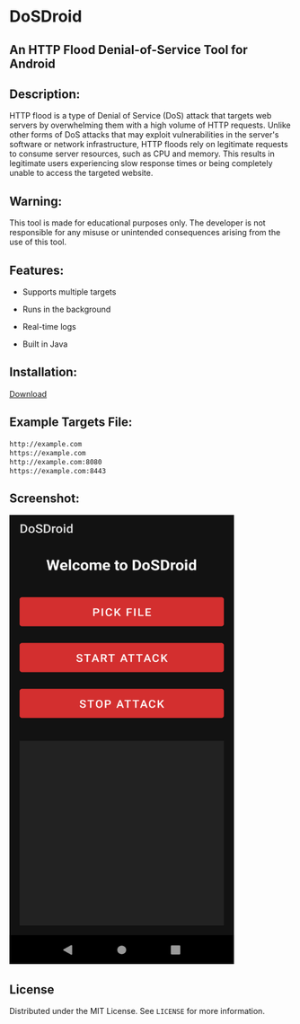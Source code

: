 # DoSDroid
## An HTTP Flood Denial-of-Service Tool for Android
<!-- DESCRIPTION -->
## Description:

HTTP flood is a type of Denial of Service (DoS) attack that targets web servers by overwhelming them with a high volume of HTTP requests. Unlike other forms of DoS attacks that may exploit vulnerabilities in the server's software or network infrastructure, HTTP floods rely on legitimate requests to consume server resources, such as CPU and memory. This results in legitimate users experiencing slow response times or being completely unable to access the targeted website.

## Warning: 
This tool is made for educational purposes only. The developer is not responsible for any misuse or unintended consequences arising from the use of this tool.

<!-- FEATURES -->
## Features:

- Supports multiple targets

- Runs in the background

- Real-time logs

- Built in Java

<!-- INSTALLATION -->
## Installation:

[Download](https://github.com/umutcamliyurt/DoSDroid/releases)

## Example Targets File:

```
http://example.com
https://example.com
http://example.com:8080
https://example.com:8443
```

<!-- SCREENSHOT -->
## Screenshot:

<img src="image.png" width="400" height="800" />

<!-- LICENSE -->
## License

Distributed under the MIT License. See `LICENSE` for more information.
